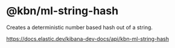# @kbn/ml-string-hash

Creates a deterministic number based hash out of a string.

https://docs.elastic.dev/kibana-dev-docs/api/kbn-ml-string-hash
